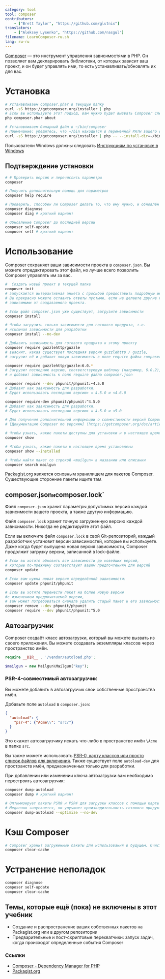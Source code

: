 ```yaml
---
category: tool
tool: composer
contributors:
    - ["Brett Taylor", "https://github.com/glutnix"]
translators:
    - ["Aleksey Lysenko", "https://github.com/nasgul"]
filename: LearnComposer-ru.sh
lang: ru-ru
---
```


[Composer](https://getcomposer.org/) — это инструмент управления зависимостями в PHP.
Он позволяет вам декларировать библиотеки, от которых зависит ваш проект,
и он будет управлять ими, то есть устанавливать/обновлять их для вас.

# Установка

```sh
# Устанавливаем composer.phar в текущую папку
curl -sS https://getcomposer.org/installer | php
# Если вы используете этот подход, вам нужно будет вызвать Composer следующим образом:
php composer.phar about

# Устанавливаем бинарный файл в ~/bin/composer
# Примечание: убедитесь, что ~/bin находится в переменной PATH вашего окружения
curl -sS https://getcomposer.org/installer | php -- --install-dir=~/bin --filename=composer
```

Пользователи Windows должны следовать
[Инструкциям по установке в Windows ](https://getcomposer.org/doc/00-intro.md#installation-windows)

## Подтверждение установки

```sh
# # Проверить версию и перечислить параметры
composer

# Получить дополнительную помощь для параметров
composer help require

# Проверить, способен ли Composer делать то, что ему нужно, и обновлён ли он
composer diagnose
composer diag # краткий вариант

# Обновление Composer до последней версии
composer self-update
composer self # краткий вариант
```

# Использование

Composer сохраняет ваши зависимости проекта в `composer.json`.
Вы можете отредактировать этот файл, но лучше всего позволить Composer управлять им за вас.

```sh
#  Создать новый проект в текущей папке
composer init
# запускается интерактивная анкета с просьбой предоставить подробную информацию о вашем проекте.
# Вы прекрасно можете оставить ответы пустыми, если не делаете другие проекты 
# зависимыми от создаваемого проекта.

# Если файл composer.json уже существует, загрузите зависимости
composer install

# Чтобы загрузить только зависимости для готового продукта, т.е. 
# исключая зависимости для разработки
composer install --no-dev

# Добавить зависимость для готового продукта к этому проекту
composer require guzzlehttp/guzzle
# выяснит, какая существует последняя версия guzzlehttp / guzzle,
# загрузит её и добавит новую зависимость в поле require файла composer.json.

composer require guzzlehttp/guzzle:6.0.*
# Загрузит последнюю версию, соответствующую шаблону (например, 6.0.2),
# и добавит зависимость к полю require файла composer.json

composer require --dev phpunit/phpunit:~4.5.0
# Добавит как зависимость для разработки.
# Будет использовать последнюю версию> = 4.5.0 и <4.6.0

composer require-dev phpunit/phpunit:^4.5.0
# Добавит как зависимость для разработки.
# Будет использовать последнюю версию> = 4.5.0 и <5.0

# Для получения дополнительной информации о совместимости версий Composer см.
# [Документацию Composer по версиям] (https://getcomposer.org/doc/articles/versions.md)

# Чтобы узнать, какие пакеты доступны для установки и в настоящее время установлены
composer show

# Чтобы узнать, какие пакеты в настоящее время установлены
composer show --installed

# Чтобы найти пакет со строкой «mailgun» в названии или описании
composer search mailgun
```

[Packagist.org](https://packagist.org/) является основным хранилищем для пакетов Composer.
Существующие сторонние пакеты ищите там.

## composer.json` и `composer.lock`

Файл `composer.json` хранит параметры допустимых версий каждой зависимости
вашего проекта, а также другую информацию.


Файл `composer.lock` хранит точную загруженную версию каждой зависимости.
Никогда не редактируйте этот файл.

Если вы включите файл `composer.lock` в свой Git-репозиторий,
каждый разработчик установит версии зависимостей, которые вы используете.
Даже когда будет выпущена новая версия зависимости, Composer продолжит загрузку версии,
записанной в lock-файле.

```sh
# Если вы хотите обновить все зависимости до новейших версий,
# которые по-прежнему соответствуют вашим предпочтениям для версий
composer update

# Если вам нужна новая версия определённой зависимости:
composer update phpunit/phpunit

# Если вы хотите перенести пакет на более новую версию 
#с изменением предпочитаемой версии,
# вам может потребоваться сначала удалить старый пакет и его зависимости.
composer remove --dev phpunit/phpunit
composer require --dev phpunit/phpunit:^5.0
```

## Автозагрузчик

Composer создаёт класс автозагрузки, который вы можете вызвать
из своего приложения. Вы можете создавать экземпляры классов через пространство имён.

```php
require __DIR__ . '/vendor/autoload.php';

$mailgun = new Mailgun\Mailgun("key");
```

### PSR-4-совместимый автозагрузчик


Вы можете добавить в автозагрузчик свои собственные пространства имён.

Добавьте поле `autoload` в `composer.json`:

```json
{
  "autoload": {
    "psr-4": {"Acme\\": "src/"}
  }
}
```
Это скажет автозагрузчику искать что-либо в пространстве имён `\Acme` в папке `src`.

Вы также можете использовать
[PSR-0, карту классов или просто список файлов для включения](https://getcomposer.org/doc/04-schema.md#autoload).
Также существует поле `autoload-dev` для пространств имён, предназначенных только для разработки.

При добавлении или изменении ключа автозагрузки вам необходимо перестроить автозагрузчик:

```sh
composer dump-autoload
composer dump # краткий вариант

# Оптимизирует пакеты PSR0 и PSR4 для загрузки классов с помощью карты классов.
# Медленно запускается, но улучшает производительность готового продукта.
composer dump-autoload --optimize --no-dev
```

# Кэш Composer

```sh
# Composer хранит загруженные пакеты для использования в будущем. Очистите кэш с помощью:
composer clear-cache
```

# Устранение неполадок

```sh
composer diagnose
composer self-update
composer clear-cache
```

## Темы, которые ещё (пока) не включены в этот учебник

* Создание и распространение ваших собственных пакетов на Packagist.org или в другом репозитории
* Предварительные и пост-скриптовые перехватчики: запуск задач,
когда происходят определенные события Composer

### Ссылки

* [Composer - Dependency Manager for PHP](https://getcomposer.org/)
* [Packagist.org](https://packagist.org/)
